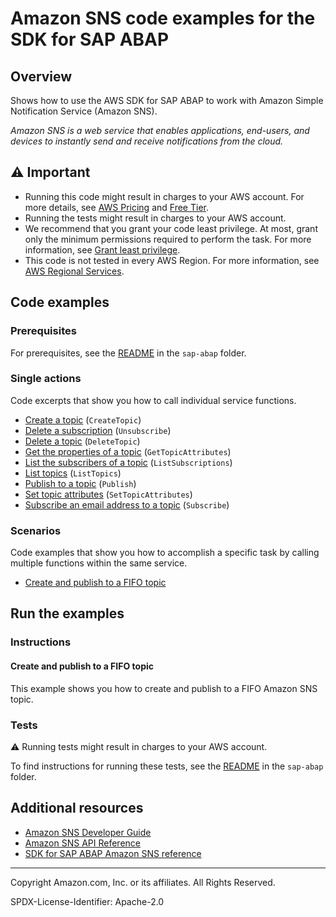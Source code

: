 # Amazon SNS code examples for the SDK for SAP ABAP

## Overview

Shows how to use the AWS SDK for SAP ABAP to work with Amazon Simple Notification Service (Amazon SNS).

<!--custom.overview.start-->
<!--custom.overview.end-->

_Amazon SNS is a web service that enables applications, end-users, and devices to instantly send and receive notifications from the cloud._

## ⚠ Important

* Running this code might result in charges to your AWS account. For more details, see [AWS Pricing](https://aws.amazon.com/pricing/) and [Free Tier](https://aws.amazon.com/free/).
* Running the tests might result in charges to your AWS account.
* We recommend that you grant your code least privilege. At most, grant only the minimum permissions required to perform the task. For more information, see [Grant least privilege](https://docs.aws.amazon.com/IAM/latest/UserGuide/best-practices.html#grant-least-privilege).
* This code is not tested in every AWS Region. For more information, see [AWS Regional Services](https://aws.amazon.com/about-aws/global-infrastructure/regional-product-services).

<!--custom.important.start-->
<!--custom.important.end-->

## Code examples

### Prerequisites

For prerequisites, see the [README](../../README.md#Prerequisites) in the `sap-abap` folder.


<!--custom.prerequisites.start-->
<!--custom.prerequisites.end-->

### Single actions

Code excerpts that show you how to call individual service functions.

- [Create a topic](zcl_aws1_sns_actions.clas.abap#L70) (`CreateTopic`)
- [Delete a subscription](zcl_aws1_sns_actions.clas.abap#L223) (`Unsubscribe`)
- [Delete a topic](zcl_aws1_sns_actions.clas.abap#L87) (`DeleteTopic`)
- [Get the properties of a topic](zcl_aws1_sns_actions.clas.abap#L104) (`GetTopicAttributes`)
- [List the subscribers of a topic](zcl_aws1_sns_actions.clas.abap#L122) (`ListSubscriptions`)
- [List topics](zcl_aws1_sns_actions.clas.abap#L140) (`ListTopics`)
- [Publish to a topic](zcl_aws1_sns_actions.clas.abap#L158) (`Publish`)
- [Set topic attributes](zcl_aws1_sns_actions.clas.abap#L178) (`SetTopicAttributes`)
- [Subscribe an email address to a topic](zcl_aws1_sns_actions.clas.abap#L199) (`Subscribe`)

### Scenarios

Code examples that show you how to accomplish a specific task by calling multiple
functions within the same service.

- [Create and publish to a FIFO topic](zcl_aws1_sns_scenario.clas.abap)


<!--custom.examples.start-->
<!--custom.examples.end-->

## Run the examples

### Instructions


<!--custom.instructions.start-->
<!--custom.instructions.end-->



#### Create and publish to a FIFO topic

This example shows you how to create and publish to a FIFO Amazon SNS topic.


<!--custom.scenario_prereqs.sns_PublishFifoTopic.start-->
<!--custom.scenario_prereqs.sns_PublishFifoTopic.end-->


<!--custom.scenarios.sns_PublishFifoTopic.start-->
<!--custom.scenarios.sns_PublishFifoTopic.end-->

### Tests

⚠ Running tests might result in charges to your AWS account.


To find instructions for running these tests, see the [README](../../README.md#Tests)
in the `sap-abap` folder.



<!--custom.tests.start-->
<!--custom.tests.end-->

## Additional resources

- [Amazon SNS Developer Guide](https://docs.aws.amazon.com/sns/latest/dg/welcome.html)
- [Amazon SNS API Reference](https://docs.aws.amazon.com/sns/latest/api/welcome.html)
- [SDK for SAP ABAP Amazon SNS reference](https://docs.aws.amazon.com/sdk-for-sap-abap/v1/api/latest/sns/index.html)

<!--custom.resources.start-->
<!--custom.resources.end-->

---

Copyright Amazon.com, Inc. or its affiliates. All Rights Reserved.

SPDX-License-Identifier: Apache-2.0